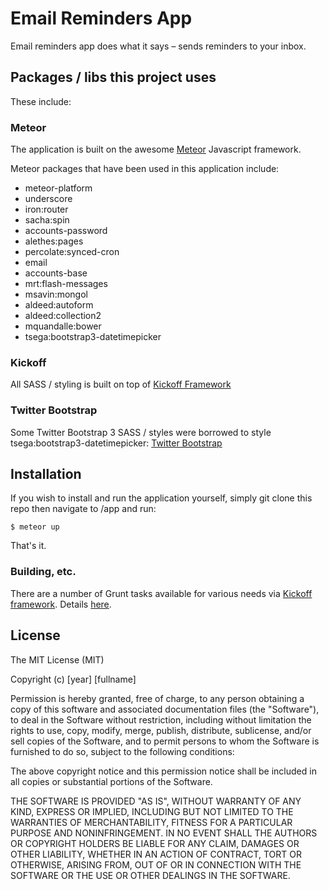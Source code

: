 Email Reminders App
===================

Email reminders app does what it says – sends reminders to your inbox.

## Packages / libs this project uses

These include:

### Meteor

The application is built on the awesome [Meteor](https://www.meteor.com/) Javascript framework.

Meteor packages that have been used in this application include:

* meteor-platform
* underscore
* iron:router
* sacha:spin
* accounts-password
* alethes:pages
* percolate:synced-cron
* email
* accounts-base
* mrt:flash-messages
* msavin:mongol
* aldeed:autoform
* aldeed:collection2
* mquandalle:bower
* tsega:bootstrap3-datetimepicker

### Kickoff

All SASS / styling is built on top of [Kickoff Framework](http://tmwagency.github.io/kickoff/)

### Twitter Bootstrap

Some Twitter Bootstrap 3 SASS / styles were borrowed to style tsega:bootstrap3-datetimepicker: [Twitter Bootstrap](https://github.com/twbs/bootstrap-sass)

## Installation
If you wish to install and run the application yourself, simply git clone this repo then navigate to /app and run:

    $ meteor up 

That's it.

### Building, etc.
There are a number of Grunt tasks available for various needs via [Kickoff framework](http://tmwagency.github.io/kickoff/). Details [here](http://tmwagency.github.io/kickoff/learn/grunt.html).

## License

The MIT License (MIT)

Copyright (c) [year] [fullname]

Permission is hereby granted, free of charge, to any person obtaining a copy
of this software and associated documentation files (the "Software"), to deal
in the Software without restriction, including without limitation the rights
to use, copy, modify, merge, publish, distribute, sublicense, and/or sell
copies of the Software, and to permit persons to whom the Software is
furnished to do so, subject to the following conditions:

The above copyright notice and this permission notice shall be included in all
copies or substantial portions of the Software.

THE SOFTWARE IS PROVIDED "AS IS", WITHOUT WARRANTY OF ANY KIND, EXPRESS OR
IMPLIED, INCLUDING BUT NOT LIMITED TO THE WARRANTIES OF MERCHANTABILITY,
FITNESS FOR A PARTICULAR PURPOSE AND NONINFRINGEMENT. IN NO EVENT SHALL THE
AUTHORS OR COPYRIGHT HOLDERS BE LIABLE FOR ANY CLAIM, DAMAGES OR OTHER
LIABILITY, WHETHER IN AN ACTION OF CONTRACT, TORT OR OTHERWISE, ARISING FROM,
OUT OF OR IN CONNECTION WITH THE SOFTWARE OR THE USE OR OTHER DEALINGS IN THE
SOFTWARE.